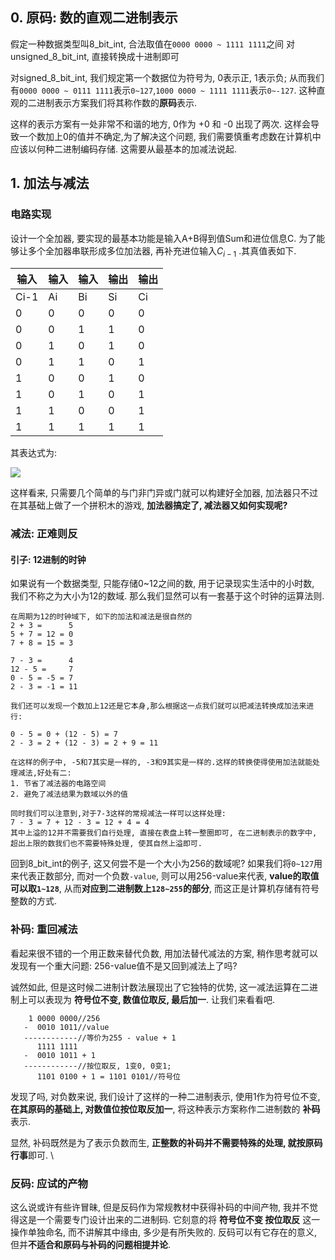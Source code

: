 ## 0. 原码: 数的直观二进制表示

假定一种数据类型叫8_bit_int, 合法取值在`0000 0000 ~ 1111 1111`之间
对unsigned_8_bit_int, 直接转换成十进制即可

对signed_8_bit_int, 我们规定第一个数据位为符号为, 0表示正, 1表示负;
从而我们有`0000 0000 ~ 0111 1111`表示`0~127`,`1000 0000 ~ 1111 1111`表示`0~-127`.
这种直观的二进制表示方案我们将其称作数的**原码**表示.

这样的表示方案有一处非常不和谐的地方, 0作为 +0 和 -0 出现了两次. 这样会导致一个数加上0的值并不确定,为了解决这个问题, 我们需要慎重考虑数在计算机中应该以何种二进制编码存储. 这需要从最基本的加减法说起.

## 1. 加法与减法

### 电路实现

 设计一个全加器, 要实现的最基本功能是输入A+B得到值Sum和进位信息C. 为了能够让多个全加器串联形成多位加法器, 再补充进位输入$C_{i-1}$ .其真值表如下.

| 输入   | 输入  | 输入  | 输出  | 输出  |
| ---- | --- | --- | --- | --- |
| Ci-1 | Ai  | Bi  | Si  | Ci  |
| 0    | 0   | 0   | 0   | 0   |
| 0    | 0   | 1   | 1   | 0   |
| 0    | 1   | 0   | 1   | 0   |
| 0    | 1   | 1   | 0   | 1   |
| 1    | 0   | 0   | 1   | 0   |
| 1    | 0   | 1   | 0   | 1   |
| 1    | 1   | 0   | 0   | 1   |
| 1    | 1   | 1   | 1   | 1   |

其表达式为:

![](https://bkimg.cdn.bcebos.com/formula/0d2dfecff9f0c6cabb8177ae1c3c8b75.svg)

这样看来, 只需要几个简单的与门非门异或门就可以构建好全加器, 加法器只不过在其基础上做了一个拼积木的游戏, **加法器搞定了, 减法器又如何实现呢?**

### 减法: 正难则反

#### 引子: 12进制的时钟

如果说有一个数据类型, 只能存储0~12之间的数,  用于记录现实生活中的小时数, 我们不称之为大小为12的数域. 那么我们显然可以有一套基于这个时钟的运算法则. 

```时钟域
在周期为12的时钟域下, 如下的加法和减法是很自然的
2 + 3 =      5
5 + 7 = 12 = 0
7 + 8 = 15 = 3

7 - 3 =      4
12 - 5 =     7
0 - 5 = -5 = 7
2 - 3 = -1 = 11

我们还可以发现一个数加上12还是它本身,那么根据这一点我们就可以把减法转换成加法来进行:

0 - 5 = 0 + (12 - 5) = 7
2 - 3 = 2 + (12 - 3) = 2 + 9 = 11

在这样的例子中, -5和7其实是一样的, -3和9其实是一样的.这样的转换使得使用加法就能处理减法,好处有二:
1. 节省了减法器的电路空间
2. 避免了减法结果为数域以外的值

同时我们可以注意到,对于7-3这样的常规减法一样可以这样处理:
7 - 3 = 7 + 12 - 3 = 12 + 4 = 4
其中上溢的12并不需要我们自行处理, 直接在表盘上转一整圈即可, 在二进制表示的数字中, 超出上限的数我们也不需要特殊处理, 使其自然上溢即可.
```

回到8_bit_int的例子, 这又何尝不是一个大小为256的数域呢? 如果我们将`0~127`用来代表正数部分, 而对一个负数`-value`, 则可以用256-value来代表, **value的取值可以取`1~128`**, 从而**对应到二进制数上`128~255`的部分**, 而这正是计算机存储有符号整数的方式. 

### 补码: 重回减法

看起来很不错的一个用正数来替代负数, 用加法替代减法的方案, 稍作思考就可以发现有一个重大问题: 256-value值不是又回到减法上了吗? 

诚然如此, 但是这时候二进制计数法展现出了它独特的优势, 这一减法运算在二进制上可以表现为 **符号位不变, 数值位取反, 最后加一**. 让我们来看看吧.

```
	1 0000 0000//256
   -  0010 1011//value
   ------------//等价为255 - value + 1 
      1111 1111
   -  0010 1011 + 1
   ------------//按位取反, 1变0, 0变1;
      1101 0100 + 1 = 1101 0101//符号位
```

发现了吗, 对负数来说, 我们设计了这样的一种二进制表示, 使用1作为符号位不变, **在其原码的基础上, 对数值位按位取反加一**, 将这种表示方案称作二进制数的 **补码** 表示.

显然, 补码既然是为了表示负数而生, **正整数的补码并不需要特殊的处理, 就按原码行事**即可.
\
### 反码: 应试的产物

这么说或许有些许冒昧, 但是反码作为常规教材中获得补码的中间产物, 我并不觉得这是一个需要专门设计出来的二进制码. 它刻意的将 **符号位不变 按位取反** 这一操作单独命名, 而不讲解其中缘由, 多少是有所失败的. 反码可以有它存在的意义, 但并**不适合和原码与补码的问题相提并论**. 